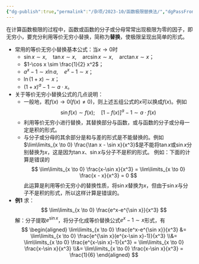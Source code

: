 ```yaml
---
{"dg-publish":true,"permalink":"/杂项/2023-10/函数极限替换法/","dgPassFrontmatter":true}
---
```


在计算函数极限的过程中，函数或函数的分子或分母常常出现极限为零的因子，即无穷小，要充分利用等价无穷小替换，简称为**替换**，使极限呈现出简单的形式。
- 常用的等价无穷小替换基本公式：当$x \to 0$时
	- $\sin x \sim x, \quad \tan x \sim x, \quad \arcsin x \sim x, \quad \arctan x \sim x$；
	- $1-\cos x \sim \frac{1}{2} x^2$；
	- $a^x - 1 \sim x \ln a, \quad e^x - 1 \sim x$；
	- $\ln (1+x) \sim x$；
	- $(1+x)^a - 1 \sim a \cdot x$。
- 关于等价无穷小替换公式的几点说明：
	- 一般地，若$f(x) \to 0 (f(x) \neq 0)$，则上述五组公式的$x$可以换成$f(x)$。例如$$ \sin f(x) \sim f(x); \quad [1-f(x)]^a - 1 \sim a \cdot f(x)$$
	- 利用等价无穷小进行替换，其替换部分与函数，或与函数的分子或分母一定是积的形式。
	- 与分子或分母的其余部分是和与差的形式是不能替换的。例如$\lim\limits_{x \to 0} \frac{\tan x - \sin x}{x^3}$是不能将$\tan x$或$\sin x$分别替换为$x$，这是因为$\tan x$、$\sin x$与分子不是积的形式。
例如：下面的计算是错误的
$$
\lim\limits_{x \to 0} \frac{x-\sin x}{x^3} = \lim\limits_{x \to 0} \frac{x - x}{x^3} = 0
$$
此运算是利用等价无穷小的替换性质，将$\sin x$替换为$x$，但由于$\sin x$与分子不是积的形式，所以这样计算是错误的。
- **例1**
	求：
	$$
	\lim\limits_{x \to 0} \frac{e^x-e^{\sin x}}{x^3}
	$$
	解：分子提取$e^{\sin x}$，将分子化成等价替换公式$e^x-1\sim x$形式，有
	$$
	\begin{aligned}
	\lim\limits_{x \to 0} \frac{e^x-e^{\sin x}}{x^3} &= \lim\limits_{x \to 0} \frac{e^{\sin x}(e^{x-\sin x}-1)}{x^3} \\&= \lim\limits_{x \to 0} \frac{e^{x-\sin x}-1}{x^3} = \lim\limits_{x \to 0} \frac{x-\sin x}{x^3} \\&= \lim\limits_{x \to 0} \frac{x-\sin x}{x^3} = \frac{1}{6}
	\end{aligned}
	$$
